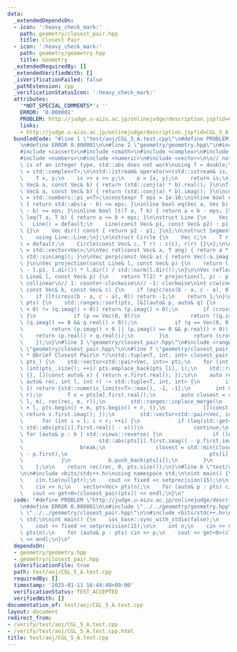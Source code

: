 ```yaml
---
data:
  _extendedDependsOn:
  - icon: ':heavy_check_mark:'
    path: geometry/closest_pair.hpp
    title: Closest Pair
  - icon: ':heavy_check_mark:'
    path: geometry/geometry.hpp
    title: Geometry
  _extendedRequiredBy: []
  _extendedVerifiedWith: []
  _isVerificationFailed: false
  _pathExtension: cpp
  _verificationStatusIcon: ':heavy_check_mark:'
  attributes:
    '*NOT_SPECIAL_COMMENTS*': ''
    ERROR: '0.000001'
    PROBLEM: http://judge.u-aizu.ac.jp/onlinejudge/description.jsp?id=CGL_5_A
    links:
    - http://judge.u-aizu.ac.jp/onlinejudge/description.jsp?id=CGL_5_A
  bundledCode: "#line 1 \"test/aoj/CGL_5_A.test.cpp\"\n#define PROBLEM \"http://judge.u-aizu.ac.jp/onlinejudge/description.jsp?id=CGL_5_A\"\
    \n#define ERROR 0.000001\n\n#line 2 \"geometry/geometry.hpp\"\n#include <algorithm>\n\
    #include <cassert>\n#include <cmath>\n#include <complex>\n#include <iostream>\n\
    #include <numbers>\n#include <numeric>\n#include <vector>\n\n// note that if T\
    \ is of an integer type, std::abs does not work\nusing T = double;\nusing Vec\
    \ = std::complex<T>;\n\nstd::istream& operator>>(std::istream& is, Vec& p) {\n\
    \    T x, y;\n    is >> x >> y;\n    p = {x, y};\n    return is;\n}\n\nT dot(const\
    \ Vec& a, const Vec& b) { return (std::conj(a) * b).real(); }\n\nT cross(const\
    \ Vec& a, const Vec& b) { return (std::conj(a) * b).imag(); }\n\nconstexpr T PI\
    \ = std::numbers::pi_v<T>;\nconstexpr T eps = 1e-10;\ninline bool eq(T a, T b)\
    \ { return std::abs(a - b) <= eps; }\ninline bool eq(Vec a, Vec b) { return std::abs(a\
    \ - b) <= eps; }\ninline bool lt(T a, T b) { return a < b - eps; }\ninline bool\
    \ leq(T a, T b) { return a <= b + eps; }\n\nstruct Line {\n    Vec p1, p2;\n \
    \   Line() = default;\n    Line(const Vec& p1, const Vec& p2) : p1(p1), p2(p2)\
    \ {}\n    Vec dir() const { return p2 - p1; }\n};\n\nstruct Segment : Line {\n\
    \    using Line::Line;\n};\n\nstruct Circle {\n    Vec c;\n    T r;\n    Circle()\
    \ = default;\n    Circle(const Vec& c, T r) : c(c), r(r) {}\n};\n\nusing Polygon\
    \ = std::vector<Vec>;\n\nVec rot(const Vec& a, T ang) { return a * Vec(std::cos(ang),\
    \ std::sin(ang)); }\n\nVec perp(const Vec& a) { return Vec(-a.imag(), a.real());\
    \ }\n\nVec projection(const Line& l, const Vec& p) {\n    return l.p1 + dot(p\
    \ - l.p1, l.dir()) * l.dir() / std::norm(l.dir());\n}\n\nVec reflection(const\
    \ Line& l, const Vec& p) {\n    return T(2) * projection(l, p) - p;\n}\n\n// 0:\
    \ collinear\n// 1: counter-clockwise\n// -1: clockwise\nint ccw(const Vec& a,\
    \ const Vec& b, const Vec& c) {\n    if (eq(cross(b - a, c - a), 0)) return 0;\n\
    \    if (lt(cross(b - a, c - a), 0)) return -1;\n    return 1;\n}\n\nvoid sort_by_arg(std::vector<Vec>&\
    \ pts) {\n    std::ranges::sort(pts, [&](auto& p, auto& q) {\n        if ((p.imag()\
    \ < 0) != (q.imag() < 0)) return (p.imag() < 0);\n        if (cross(p, q) == 0)\
    \ {\n            if (p == Vec(0, 0))\n                return !(q.imag() < 0 ||\
    \ (q.imag() == 0 && q.real() > 0));\n            if (q == Vec(0, 0))\n       \
    \         return (p.imag() < 0 || (p.imag() == 0 && p.real() > 0));\n        \
    \    return (p.real() > q.real());\n        }\n        return (cross(p, q) > 0);\n\
    \    });\n}\n#line 3 \"geometry/closest_pair.hpp\"\n#include <ranges>\n#line 5\
    \ \"geometry/closest_pair.hpp\"\n\n#line 7 \"geometry/closest_pair.hpp\"\n\n/**\n\
    \ * @brief Closest Pair\n */\nstd::tuple<T, int, int> closest_pair(const std::vector<Vec>&\
    \ pts_) {\n    std::vector<std::pair<Vec, int>> pts;\n    for (int i = 0; i <\
    \ (int)pts_.size(); ++i) pts.emplace_back(pts_[i], i);\n    std::ranges::sort(pts,\
    \ {}, [](const auto& v) { return v.first.real(); });\n\n    auto rec = [&](const\
    \ auto& rec, int l, int r) -> std::tuple<T, int, int> {\n        if (r - l <=\
    \ 1) return {std::numeric_limits<T>::max(), -1, -1};\n        int m = std::midpoint(l,\
    \ r);\n        T x = pts[m].first.real();\n        auto closest = std::min(rec(rec,\
    \ l, m), rec(rec, m, r));\n        std::ranges::inplace_merge(\n            pts.begin()\
    \ + l, pts.begin() + m, pts.begin() + r, {},\n            [](const auto& v) {\
    \ return v.first.imag(); });\n        std::vector<std::pair<Vec, int>> b;\n  \
    \      for (int i = l; i < r; ++i) {\n            if (leq(std::get<0>(closest),\
    \ std::abs(pts[i].first.real() - x)))\n                continue;\n           \
    \ for (auto& p : b | std::views::reverse) {\n                if (leq(std::get<0>(closest),\n\
    \                        std::abs(pts[i].first.imag() - p.first.imag())))\n  \
    \                  break;\n                closest = std::min(closest, {std::abs(pts[i].first\
    \ - p.first),\n                                             pts[i].second, p.second});\n\
    \            }\n            b.push_back(pts[i]);\n        }\n        return closest;\n\
    \    };\n\n    return rec(rec, 0, pts.size());\n}\n#line 6 \"test/aoj/CGL_5_A.test.cpp\"\
    \n\n#include <bits/stdc++.h>\nusing namespace std;\n\nint main() {\n    ios_base::sync_with_stdio(false);\n\
    \    cin.tie(nullptr);\n    cout << fixed << setprecision(15);\n\n    int n;\n\
    \    cin >> n;\n    vector<Vec> pts(n);\n    for (auto& p : pts) cin >> p;\n \
    \   cout << get<0>(closest_pair(pts)) << endl;\n}\n"
  code: "#define PROBLEM \"http://judge.u-aizu.ac.jp/onlinejudge/description.jsp?id=CGL_5_A\"\
    \n#define ERROR 0.000001\n\n#include \"../../geometry/geometry.hpp\"\n#include\
    \ \"../../geometry/closest_pair.hpp\"\n\n#include <bits/stdc++.h>\nusing namespace\
    \ std;\n\nint main() {\n    ios_base::sync_with_stdio(false);\n    cin.tie(nullptr);\n\
    \    cout << fixed << setprecision(15);\n\n    int n;\n    cin >> n;\n    vector<Vec>\
    \ pts(n);\n    for (auto& p : pts) cin >> p;\n    cout << get<0>(closest_pair(pts))\
    \ << endl;\n}\n"
  dependsOn:
  - geometry/geometry.hpp
  - geometry/closest_pair.hpp
  isVerificationFile: true
  path: test/aoj/CGL_5_A.test.cpp
  requiredBy: []
  timestamp: '2025-01-11 16:44:40+09:00'
  verificationStatus: TEST_ACCEPTED
  verifiedWith: []
documentation_of: test/aoj/CGL_5_A.test.cpp
layout: document
redirect_from:
- /verify/test/aoj/CGL_5_A.test.cpp
- /verify/test/aoj/CGL_5_A.test.cpp.html
title: test/aoj/CGL_5_A.test.cpp
---
```

